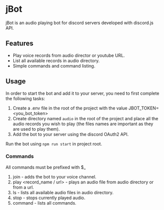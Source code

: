 # jBot

jBot is an audio playing bot for discord servers developed with discord.js API.

## Features

- Play voice records from audio director or youtube URL.
- List all available records in audio directory.
- Simple commands and command listing.

## Usage

In order to start the bot and add it to your server, you need to first complete the following tasks:

1. Create a .env file in the root of the project with the value JBOT_TOKEN=<you_bot_token>
2. Create directory named `audio` in the root of the project and place all the audio records you wish to play (the files names are important as they are used to play them).
3. Add the bot to your server using the discord OAuth2 API.

Run the bot using `npm run start` in project root.

### Commands

All commands must be prefixed with $\_

1. join - adds the bot to your voice channel.
2. play <record_name / url> - plays an audio file from audio directory or from a url.
3. ls - lists all available audio files in audio directory.
4. stop - stops currently played audio.
5. command - lists all commands.
